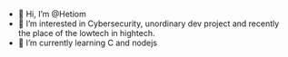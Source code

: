 - 👋 Hi, I’m @Hetiom
- 👀 I’m interested in Cybersecurity, unordinary dev project and recently the place of the lowtech in hightech.
- 🌱 I’m currently learning C and nodejs

<!---
Hetiom/Hetiom is a ✨ special ✨ repository because its `README.md` (this file) appears on your GitHub profile.
You can click the Preview link to take a look at your changes.
--->
